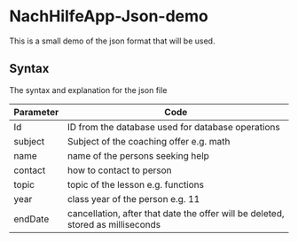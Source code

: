 # NachHilfeApp-Json-demo
This is a small demo of the json format that will be used.

## Syntax
The syntax  and explanation for the json file

Parameter | Code
------------ | -------------
Id | ID from the database used for database operations
subject | Subject of the coaching offer e.g. math
name | name of the persons seeking help
contact | how to contact to person
topic | topic of the lesson e.g. functions
year | class year of the person e.g. 11
endDate | cancellation, after that date the offer will be deleted, stored as milliseconds

